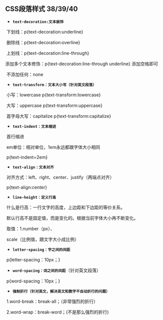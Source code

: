 ## CSS段落样式 38/39/40

* **`text-decoration:文本装饰`**

​	下划线：p{text-decoration:underline}

​	删除线：p{text-decoration:overline}

​	上划线：p{text-decoration:line-through}

添加多个文本修饰：p{text-decoration:line-through underline} 添加空格即可

​	不添加任何：none

* **`text-transform：文本大小写（针对英文段落）`**

​	小写：lowercase	p{text-transform:lowercase}

​	大写：uppercase	p{text-transform:uppercase}

​	首字母大写：capitalize	p{text-transform:capitalize}

* **`text-indent：文本缩进`**

​	首行缩进

​	em单位：相对单位，1em永远都跟字体大小相同

​	p{text-indent=2em}

* **`text-align：文本对齐`**

​	对齐方式：left、right、center、justify（两端点对齐）

​	p{text-align:center}

* **`line-height：定义行高`**

​	什么是行高：一行文字的高度，上边距和下边距的等价关系。

​	默认行高不是固定值，而是变化的。根据当前字体大小再不断变化。

​	取值：1.number（px）、

​			scale（比例值，跟文字大小成比例）

* **`letter-spacing：字之间的间距`**

​	p{letter-spacing：10px；}

* **`word-spacing：词之间的间距`**（针对英文段落）

​	p{word-spacing：10px；}

* **`强制折行（针对英文，解决英文和数字不自动折行的问题）`**

​	1.word-break：break-all；（非常强烈的折行）

​	2.word-wrap：break-word；(不是那么强烈的折行)























































